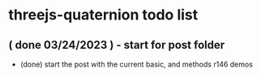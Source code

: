 # threejs-quaternion todo list

## ( done 03/24/2023 ) - start for post folder
* (done) start the post with the current basic, and methods r146 demos